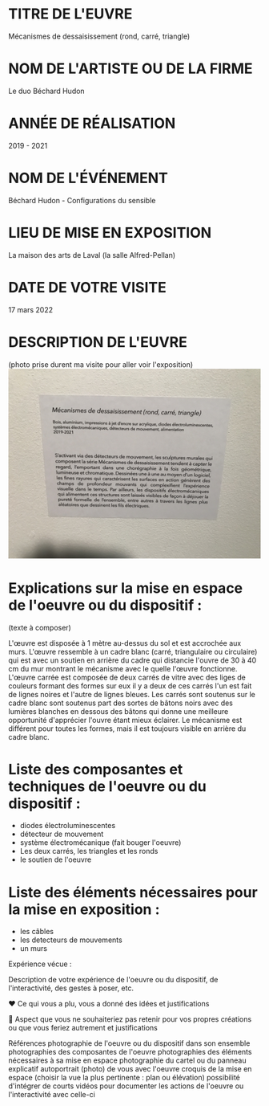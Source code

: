 # TITRE DE L'EUVRE

Mécanismes de dessaisissement (rond, carré, triangle)

# NOM DE L'ARTISTE OU DE LA FIRME

Le duo Béchard Hudon

# ANNÉE DE RÉALISATION

2019 - 2021

# NOM DE L'ÉVÉNEMENT

Béchard Hudon - Configurations du sensible

# LIEU DE MISE EN EXPOSITION

La maison des arts de Laval (la salle Alfred-Pellan)

# DATE DE VOTRE VISITE

17 mars 2022

# DESCRIPTION DE L'EUVRE

(photo prise durent ma visite pour aller voir l'exposition)
![description_oeuvre_triangle_carre_cercle.JPG](mecanismes_dessaisissement_rond_carre_triangle_medias/description_oeuvre_triangle_carre_cercle.JPG)

# Explications sur la mise en espace de l'oeuvre ou du dispositif :
(texte à composer)

L'œuvre est disposée à 1 mètre au-dessus du sol et est accrochée aux murs. L'œuvre ressemble à un cadre blanc (carré, triangulaire ou circulaire) qui est avec un soutien en arrière du cadre qui distancie l'ouvre de 30 à 40 cm du mur montrant le mécanisme avec le quelle l'œuvre fonctionne. L'œuvre carrée est composée de deux carrés de vitre avec des liges de couleurs formant des formes sur eux il y a deux de ces carrés l'un est fait de lignes noires et l'autre de lignes bleues. Les carrés sont soutenus sur le cadre blanc sont soutenus part des sortes de bâtons noirs avec des lumières blanches en dessous des bâtons qui donne une meilleure opportunité d'apprécier l'ouvre étant mieux éclairer. Le mécanisme est différent pour toutes les formes, mais il est toujours visible en arrière du cadre blanc.

# Liste des composantes et techniques de l'oeuvre ou du dispositif :

- diodes électroluminescentes
- détecteur de mouvement
- système électromécanique (fait bouger l'oeuvre)
- Les deux carrés, les triangles et les ronds
- le soutien de l'oeuvre

# Liste des éléments nécessaires pour la mise en exposition :

- les câbles
- les detecteurs de mouvements
- un murs

Expérience vécue :

Description de votre expérience de l'oeuvre ou du dispositif, de l'interactivité, des gestes à poser, etc.

❤️ Ce qui vous a plu, vous a donné des idées et justifications

🤔 Aspect que vous ne souhaiteriez pas retenir pour vos propres créations ou que vous feriez autrement et justifications


Références
photographie de l'oeuvre ou du dispositif dans son ensemble
photographies des composantes de l'oeuvre
photographies des éléments nécessaires à sa mise en espace
photographie du cartel ou du panneau explicatif
autoportrait (photo) de vous avec l'oeuvre
croquis de la mise en espace (choisir la vue la plus pertinente : plan ou élévation)
possibilité d'intégrer de courts vidéos pour documenter les actions de l'oeuvre ou l'interactivité avec celle-ci
